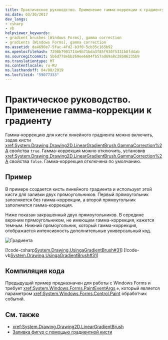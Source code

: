 ```yaml
---
title: Практическое руководство. Применение гамма-коррекции к градиенту
ms.date: 03/30/2017
dev_langs:
- csharp
- vb
helpviewer_keywords:
- gradient brushes [Windows Forms], gamma correction
- gradients [Windows Forms], gamma correction
ms.assetid: da4690e7-5fac-4fd2-b3f0-5cb35c165b92
ms.openlocfilehash: 7290b7901714e9b71bda3f85f930f5331b8fd4ab
ms.sourcegitcommit: 5b6d778ebb269ee6684fb57ad69a8c28b06235b9
ms.translationtype: MT
ms.contentlocale: ru-RU
ms.lasthandoff: 04/08/2019
ms.locfileid: "59077333"
---
```

# <a name="how-to-apply-gamma-correction-to-a-gradient"></a>Практическое руководство. Применение гамма-коррекции к градиенту
Гамма-коррекцию для кисти линейного градиента можно включить, задав кисти <xref:System.Drawing.Drawing2D.LinearGradientBrush.GammaCorrection%2A> свойства `true`. Гамма-коррекция можно отключить, установив <xref:System.Drawing.Drawing2D.LinearGradientBrush.GammaCorrection%2A> свойства `false`. Гамма-коррекция отключена по умолчанию.  
  
## <a name="example"></a>Пример  
 В примере создается кисть линейного градиента и использует этой кисти для заливки двух прямоугольников. Первый прямоугольник заполняется без гамма-коррекции, а второй прямоугольник заполняется гамма-коррекция.  
  
 Ниже показан закрашенный двух прямоугольников. В середине верхним прямоугольником, не имеющем гамма-коррекция, кажется темным. Нижний прямоугольник, который гамма-коррекция, отображается интенсивность дополнительные универсальный код.  
  
 ![Градиента](./media/gammagradient1.png "gammagradient1")  
  
 [!code-csharp[System.Drawing.UsingaGradientBrush#31](~/samples/snippets/csharp/VS_Snippets_Winforms/System.Drawing.UsingaGradientBrush/CS/Class1.cs#31)]
 [!code-vb[System.Drawing.UsingaGradientBrush#31](~/samples/snippets/visualbasic/VS_Snippets_Winforms/System.Drawing.UsingaGradientBrush/VB/Class1.vb#31)]  
  
## <a name="compiling-the-code"></a>Компиляция кода  
 Предыдущий пример предназначен для работы с Windows Forms и требует <xref:System.Windows.Forms.PaintEventArgs> `e`, который является параметром <xref:System.Windows.Forms.Control.Paint> обработчик событий.  
  
## <a name="see-also"></a>См. также

- <xref:System.Drawing.Drawing2D.LinearGradientBrush>
- [Заливка фигур с помощью градиентной кисти](using-a-gradient-brush-to-fill-shapes.md)
